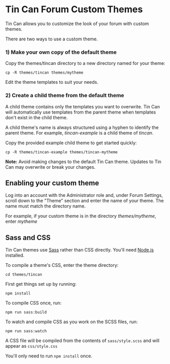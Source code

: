 # Tin Can Forum Custom Themes

Tin Can allows you to customize the look of your forum with custom themes.

There are two ways to use a custom theme.

### 1) Make your own copy of the default theme

Copy the themes/tincan directory to a new directory named for your theme:

`cp -R themes/tincan themes/mytheme`

Edit the theme templates to suit your needs.

### 2) Create a child theme from the default theme

A child theme contains only the templates you want to overwrite. Tin Can will
automatically use templates from the parent theme when templates don't exist
in the child theme.

A child theme's name is always structured using a hyphen to identify the parent
theme. For example, *tincan-example* is a child theme of *tincan*.

Copy the provided example child theme to get started quickly:

`cp -R themes/tincan-example themes/tincan-mytheme`

**Note:** Avoid making changes to the default Tin Can theme.
Updates to Tin Can may overwrite or break your changes.

## Enabling your custom theme

Log into an account with the Administrator role and, under Forum Settings,
scroll down to the "Theme" section and enter the name of your theme.
The name must match the directory name.

For example, if your custom theme is in the directory *themes/mytheme*,
enter *mytheme*

## Sass and CSS

Tin Can themes use [Sass](https://sass-lang.com/guide) rather than CSS directly.
You'll need [Node.js](https://nodejs.org/) installed.

To compile a theme's CSS, enter the theme directory:

`cd themes/tincan`

First get things set up by running:

`npm install`

To compile CSS once, run:

`npm run sass:build`

To watch and compile CSS as you work on the SCSS files, run:

`npm run sass:watch`

A CSS file will be compiled from the contents of `sass/style.scss` and will appear as `css/style.css`

You'll only need to run `npm install` once.
